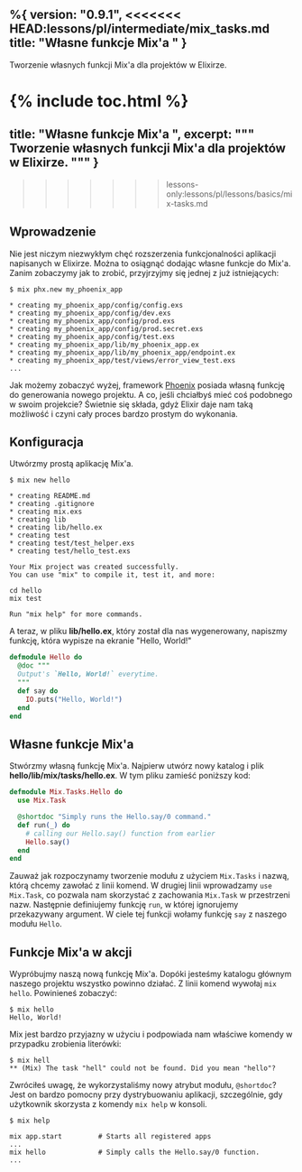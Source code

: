 %{
  version: "0.9.1",
<<<<<<< HEAD:lessons/pl/intermediate/mix_tasks.md
  title: "Własne funkcje Mix'a "
}
---

Tworzenie własnych funkcji Mix'a dla projektów w Elixirze.

{% include toc.html %}
=======
  title: "Własne funkcje Mix'a ",
  excerpt: """
  Tworzenie własnych funkcji Mix'a dla projektów w Elixirze.
  """
}
---
>>>>>>> lessons-only:lessons/pl/lessons/basics/mix-tasks.md

## Wprowadzenie

Nie jest niczym niezwykłym chęć rozszerzenia funkcjonalności aplikacji napisanych w Elixirze. Można to osiągnąć dodając własne funkcje do Mix'a. Zanim zobaczymy jak to zrobić, przyjrzyjmy się jednej z już istniejących:

```shell
$ mix phx.new my_phoenix_app

* creating my_phoenix_app/config/config.exs
* creating my_phoenix_app/config/dev.exs
* creating my_phoenix_app/config/prod.exs
* creating my_phoenix_app/config/prod.secret.exs
* creating my_phoenix_app/config/test.exs
* creating my_phoenix_app/lib/my_phoenix_app.ex
* creating my_phoenix_app/lib/my_phoenix_app/endpoint.ex
* creating my_phoenix_app/test/views/error_view_test.exs
...
```

Jak możemy zobaczyć wyżej, framework [Phoenix](http://www.phoenixframework.org/) posiada własną funkcję do generowania nowego projektu. A co, jeśli chciałbyś mieć coś podobnego w swoim projekcie? Świetnie się składa, gdyż Elixir daje nam taką możliwość i czyni cały proces bardzo prostym do wykonania.     

## Konfiguracja

Utwórzmy prostą aplikację Mix'a. 

```shell
$ mix new hello

* creating README.md
* creating .gitignore
* creating mix.exs
* creating lib
* creating lib/hello.ex
* creating test
* creating test/test_helper.exs
* creating test/hello_test.exs

Your Mix project was created successfully.
You can use "mix" to compile it, test it, and more:

cd hello
mix test

Run "mix help" for more commands.
```

A teraz, w pliku **lib/hello.ex**, który został dla nas wygenerowany, napiszmy funkcję, która wypisze na ekranie "Hello, World!"

```elixir
defmodule Hello do
  @doc """
  Output's `Hello, World!` everytime.
  """
  def say do
    IO.puts("Hello, World!")
  end
end
```

## Własne funkcje Mix'a 

Stwórzmy własną funkcję Mix'a. Najpierw utwórz nowy katalog i plik **hello/lib/mix/tasks/hello.ex**. W tym pliku zamieść poniższy kod:

```elixir
defmodule Mix.Tasks.Hello do
  use Mix.Task

  @shortdoc "Simply runs the Hello.say/0 command."
  def run(_) do
    # calling our Hello.say() function from earlier
    Hello.say()
  end
end
```

Zauważ jak rozpoczynamy tworzenie modułu z użyciem `Mix.Tasks` i nazwą, którą chcemy zawołać z linii komend. W drugiej linii wprowadzamy `use Mix.Task`, co pozwala nam skorzystać z zachowania `Mix.Task` w przestrzeni nazw. Następnie definiujemy funkcję `run`, w której ignorujemy przekazywany argument. W ciele tej funkcji wołamy funkcję `say` z naszego modułu `Hello`. 


## Funkcje Mix'a w akcji

Wypróbujmy naszą nową funkcję Mix'a. Dopóki jesteśmy katalogu głównym naszego projektu wszystko powinno działać. Z linii komend wywołaj `mix hello`. Powinieneś zobaczyć: 

```shell
$ mix hello
Hello, World!
```

Mix jest bardzo przyjazny w użyciu i podpowiada nam właściwe komendy w przypadku zrobienia literówki:

```shell
$ mix hell
** (Mix) The task "hell" could not be found. Did you mean "hello"?
```

Zwróciłeś uwagę, że wykorzystaliśmy nowy atrybut modułu, `@shortdoc`? Jest on bardzo pomocny przy dystrybuowaniu aplikacji, szczególnie, gdy użytkownik skorzysta z komendy `mix help` w konsoli.

```shell
$ mix help

mix app.start         # Starts all registered apps
...
mix hello             # Simply calls the Hello.say/0 function.
...
```
